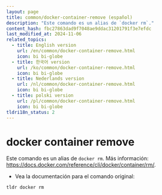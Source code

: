 ```yaml
---
layout: page
title: common/docker-container-remove (español)
description: "Este comando es un alias de `docker rm`."
content_hash: fbc27863dad9f7048ae9ddac31201791f3e7efdc
last_modified_at: 2024-11-06
related_topics:
  - title: English version
    url: /en/common/docker-container-remove.html
    icon: bi bi-globe
  - title: 한국어 version
    url: /ko/common/docker-container-remove.html
    icon: bi bi-globe
  - title: Nederlands version
    url: /nl/common/docker-container-remove.html
    icon: bi bi-globe
  - title: polski version
    url: /pl/common/docker-container-remove.html
    icon: bi bi-globe
tldri18n_status: 2
---
```

# docker container remove

Este comando es un alias de `docker rm`.
Más información: <https://docs.docker.com/reference/cli/docker/container/rm/>.

- Vea la documentación para el comando original:

`tldr docker rm`
